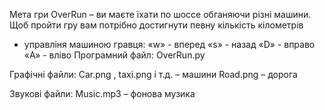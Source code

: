 Мета гри OverRun – ви маєте їхати по шоссе обганяючи різні машини. Щоб пройти гру вам потрібно достигнути певну кількість кілометрів
- управліня машиною гравця: «w» - вперед «s» - назад «D» - вправо «A» - вліво
Програмний файл: OverRun.py

Графічні файли: 
Car.png , taxi.png і т.д. – машини
Road.png – дорога

Звукові файли: 
Music.mp3 – фонова музика



